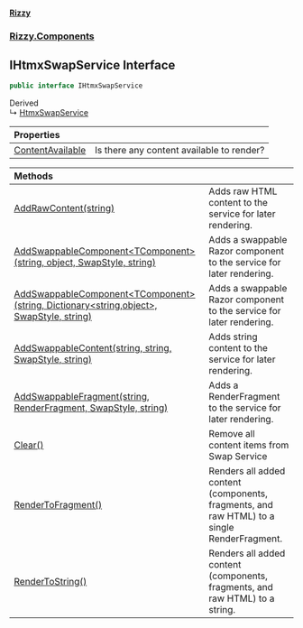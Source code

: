 #### [Rizzy](index 'index')
### [Rizzy.Components](Rizzy.Components 'Rizzy.Components')

## IHtmxSwapService Interface

```csharp
public interface IHtmxSwapService
```

Derived  
&#8627; [HtmxSwapService](Rizzy.Components.HtmxSwapService 'Rizzy.Components.HtmxSwapService')

| Properties | |
| :--- | :--- |
| [ContentAvailable](Rizzy.Components.IHtmxSwapService.ContentAvailable 'Rizzy.Components.IHtmxSwapService.ContentAvailable') | Is there any content available to render? |

| Methods | |
| :--- | :--- |
| [AddRawContent(string)](Rizzy.Components.IHtmxSwapService.AddRawContent(string) 'Rizzy.Components.IHtmxSwapService.AddRawContent(string)') | Adds raw HTML content to the service for later rendering. |
| [AddSwappableComponent&lt;TComponent&gt;(string, object, SwapStyle, string)](Rizzy.Components.IHtmxSwapService.AddSwappableComponent_TComponent_(string,object,Rizzy.Htmx.SwapStyle,string) 'Rizzy.Components.IHtmxSwapService.AddSwappableComponent<TComponent>(string, object, Rizzy.Htmx.SwapStyle, string)') | Adds a swappable Razor component to the service for later rendering. |
| [AddSwappableComponent&lt;TComponent&gt;(string, Dictionary&lt;string,object&gt;, SwapStyle, string)](Rizzy.Components.IHtmxSwapService.AddSwappableComponent_TComponent_(string,System.Collections.Generic.Dictionary_string,object_,Rizzy.Htmx.SwapStyle,string) 'Rizzy.Components.IHtmxSwapService.AddSwappableComponent<TComponent>(string, System.Collections.Generic.Dictionary<string,object>, Rizzy.Htmx.SwapStyle, string)') | Adds a swappable Razor component to the service for later rendering. |
| [AddSwappableContent(string, string, SwapStyle, string)](Rizzy.Components.IHtmxSwapService.AddSwappableContent(string,string,Rizzy.Htmx.SwapStyle,string) 'Rizzy.Components.IHtmxSwapService.AddSwappableContent(string, string, Rizzy.Htmx.SwapStyle, string)') | Adds string content to the service for later rendering. |
| [AddSwappableFragment(string, RenderFragment, SwapStyle, string)](Rizzy.Components.IHtmxSwapService.AddSwappableFragment(string,Microsoft.AspNetCore.Components.RenderFragment,Rizzy.Htmx.SwapStyle,string) 'Rizzy.Components.IHtmxSwapService.AddSwappableFragment(string, Microsoft.AspNetCore.Components.RenderFragment, Rizzy.Htmx.SwapStyle, string)') | Adds a RenderFragment to the service for later rendering. |
| [Clear()](Rizzy.Components.IHtmxSwapService.Clear() 'Rizzy.Components.IHtmxSwapService.Clear()') | Remove all content items from Swap Service |
| [RenderToFragment()](Rizzy.Components.IHtmxSwapService.RenderToFragment() 'Rizzy.Components.IHtmxSwapService.RenderToFragment()') | Renders all added content (components, fragments, and raw HTML) to a single RenderFragment. |
| [RenderToString()](Rizzy.Components.IHtmxSwapService.RenderToString() 'Rizzy.Components.IHtmxSwapService.RenderToString()') | Renders all added content (components, fragments, and raw HTML) to a string. |
